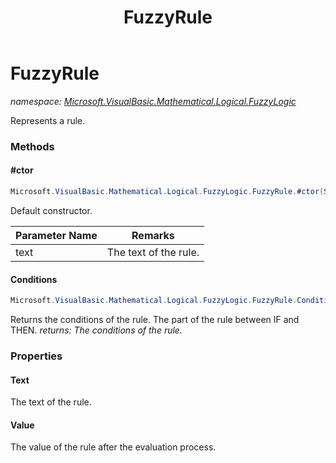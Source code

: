 ﻿---
title: FuzzyRule
---

# FuzzyRule
_namespace: [Microsoft.VisualBasic.Mathematical.Logical.FuzzyLogic](N-Microsoft.VisualBasic.Mathematical.Logical.FuzzyLogic.html)_

Represents a rule.

### Methods

#### #ctor
```csharp
Microsoft.VisualBasic.Mathematical.Logical.FuzzyLogic.FuzzyRule.#ctor(System.String)
```
Default constructor.

|Parameter Name|Remarks|
|--------------|-------|
|text|The text of the rule.|


#### Conditions
```csharp
Microsoft.VisualBasic.Mathematical.Logical.FuzzyLogic.FuzzyRule.Conditions
```
Returns the conditions of the rule.
 The part of the rule between IF and THEN.
_returns: The conditions of the rule._



### Properties

#### Text
The text of the rule.
#### Value
The value of the rule after the evaluation process.

